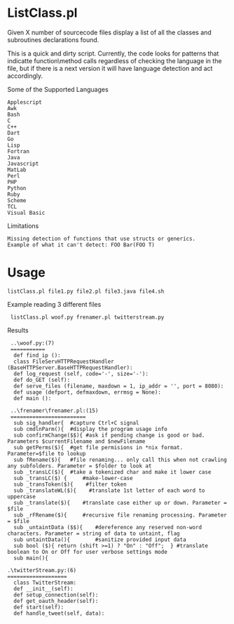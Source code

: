 ListClass.pl
========
Given X number of sourcecode files display a list of all the classes and subroutines declarations found. 

This is a quick and dirty script. Currently, the code looks for patterns that indicatte function\method calls 
regardless of checking the language in the file, but if there is a next version it will have language detection 
and act accordingly.

Some of the Supported Languages
	
	Applescript
	Awk
	Bash
	C
	C++
	Dart
	Go
	Lisp
	Fortran
	Java
	Javascript
	MatLab
	Perl
	PHP
	Python
	Ruby
	Scheme
	TCL
	Visual Basic
	
Limitations

	Missing detection of functions that use structs or generics. 
	Example of what it can't detect: FOO Bar(FOO T)	

Usage
=====
    
	listClass.pl file1.py file2.pl file3.java file4.sh
    
   Example reading 3 different files
  
     listClass.pl woof.py frenamer.pl twitterstream.py
    
   Results

     ..\woof.py:(7)
	 ===========
 	  def find_ip ():
 	  class FileServHTTPRequestHandler (BaseHTTPServer.BaseHTTPRequestHandler):
  	  def log_request (self, code='-', size='-'):
  	  def do_GET (self):
 	  def serve_files (filename, maxdown = 1, ip_addr = '', port = 8080):
 	  def usage (defport, defmaxdown, errmsg = None):
 	  def main ():
   
     ..\frenamer\frenamer.pl:(15)
	 ========================
	  sub sig_handler{ 	#capture Ctrl+C signal
      sub cmdlnParm(){	#display the program usage info 
      sub confirmChange($$){ #ask if pending change is good or bad. Parameters $currentFilename and $newFilename
      sub getPerms($){ 	#get file permisions in *nix format. Parameter=$file to lookup
      sub fRename($){ 	#file renaming... only call this when not crawling any subfolders. Parameter = $folder to look at
      sub _transLC($){ 	#take a tokenized char and make it lower case
      sub _transLC($) { 	#make-lower-case
      sub _transToken($){	 #filter token
      sub _translateWL($){    #translate 1st letter of each word to uppercase
      sub _translate($){	#translate case either up or down. Parameter = $file
      sub _rFRename($){ 	#recursive file renaming processing. Parameter = $file
      sub _untaintData ($$){	#dereference any reserved non-word characters. Parameter = string of data to untaint, flag
      sub untaintData(){		#sanitize provided input data
      sub bool ($){	return (shift >=1) ? "On" : "Off";  } #translate boolean to On or Off for user verbose settings mode
      sub main(){
   
    .\twitterStream.py:(6)
	===================
      class TwitterStream:
      def __init__(self):
      def setup_connection(self):
      def get_oauth_header(self):
      def start(self):
      def handle_tweet(self, data):
	
